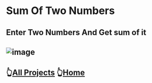# Sum Of Two Numbers
## Enter Two Numbers And Get sum of it 
![image](https://lh3.googleusercontent.com/pw/ADCreHdVrv2uhApoa0aexSBhPwFGgAzJVXHoVbPavuFFgawqbUKFAj_LueLSKyR7QGuKIAe_OkgfVEuxYJ6a64RqNIiRjwWQOIlMqXruSBqR8Qk5mVy7QhVffmJrnFQOlYo4vwf-DpCprDmfNw1hhofojKWmTrKBkJ-nmbISSNJbNVlZTAW4L80uOB2_i7jnxQH_F5Hdy7BjRRooUNyYxIlRysBS6_Np_0IDQHr2nMlWz8rpfm8BcXH1eoH-b8eUn9_c_Rg764nNMVfp3KIME3zBaoDodwMEEyLxCDqqEjB3K0jDPz2pCdCldwADhaGLUrZ6gnqJLKlSZ9oIe47-cJRb1_aedJW25y9cQGCQZzGRI5tykvNvIuh4GfgmyQlnjl1UpO0Fq9Q94XVNjs2ergDPO4sDfq2fY0kvuc2Th6eFo294DA87PNWxxiEnLa_zMEMbNfzS3CQoN7V-l-UNDcB4vIIKGfSAryR3oX_yKcD-5janiEuG8dTBJks1w8oFUfx820UbjNLqx99Qncy5OI06pdfkN9EQjSf04a8ErDcd0PECcW3PtUMMabl7T-994ryVBiw2Ax3Uon8HnCti6xnWby9tgluiaLMqqVrHnPaE45LB7uYq8F9meBz8PezaWo_VUrGKgRlGcVuy42_CMPG16UzTucpawgd7GwHPbezGEUJUsXQ45KJ432cFKsTl179XDNZBCGdQ_PI4S5dn8ijxbBUJkzW0iJjay4cR53NMdEd7yD9UhUmcC7I8qK4Yz2o3zCaPPiVX6-wJkvgGggcEj6gFW5Cxd9LYcBO8bqOMHd1bvfnyxtU0t5QTzbxach0wkPYNyHmUd1wTxs7hL5VIEO1F3I46UinQuNfcsz-UafLasxULJ-smeGEepcbI5PKjitF2IINL9HRHKihJqVrA0w=w320-h665-s-no-gm?authuser=1)
----
##  👆[All Projects](https://github.com/pknatictech/AppDev/tree/main) 👆[Home](https://github.com/pknatictech)